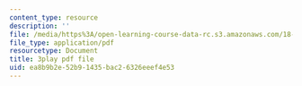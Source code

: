 ```yaml
---
content_type: resource
description: ''
file: /media/https%3A/open-learning-course-data-rc.s3.amazonaws.com/18-03sc-differential-equations-fall-2011/ea8b9b2e52b91435bac26326eeef4e53_tVzaX9u6YAE.pdf
file_type: application/pdf
resourcetype: Document
title: 3play pdf file
uid: ea8b9b2e-52b9-1435-bac2-6326eeef4e53
---
```

